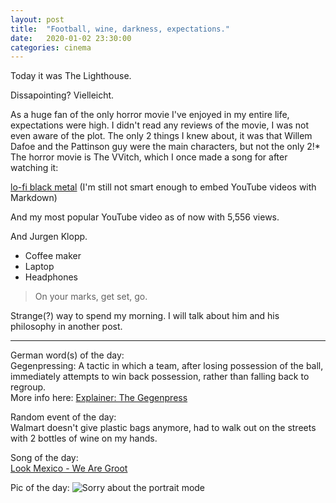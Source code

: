 ```yaml
---
layout: post
title:  "Football, wine, darkness, expectations."
date:   2020-01-02 23:30:00
categories: cinema
---
```


Today it was The Lighthouse.

Dissapointing? Vielleicht.

As a huge fan of the only horror movie I've enjoyed in my entire life, expectations were high. I didn't read any reviews of the movie, I was not even aware of the plot. The only 2 things I knew about, it was that Willem Dafoe and the Pattinson guy were the main characters, but not the only 2!*\
The horror movie is The VVitch, which I once made a song for after watching it:

[lo-fi black metal](https://www.youtube.com/watch?v=mEtz8tS2M4U) (I'm still not smart enough to embed YouTube videos with Markdown)

And my most popular YouTube video as of now with 5,556 views.


And Jurgen Klopp.


- Coffee maker
- Laptop
- Headphones

> On your marks, get set, go.

Strange(?) way to spend my morning. I will talk about him and his philosophy in another post.


---

German word(s) of the day:\
Gegenpressing: A tactic in which a team, after losing possession of the ball, immediately attempts to win back possession, rather than falling back to regroup.\
More info here:  [Explainer: The Gegenpress]( https://www.youtube.com/watch?v=-SYRCXBtCm4)


Random event of the day:\
Walmart doesn't give plastic bags anymore, had to walk out on the streets with 2 bottles of wine on my hands.

Song of the day:\
[Look Mexico - We Are Groot](https://tinyengines.bandcamp.com/track/look-mexico-we-are-groot)

Pic of the day:
![Sorry about the portrait mode](https://live.staticflickr.com/65535/49319662818_711fd73e4c_b.jpg)

